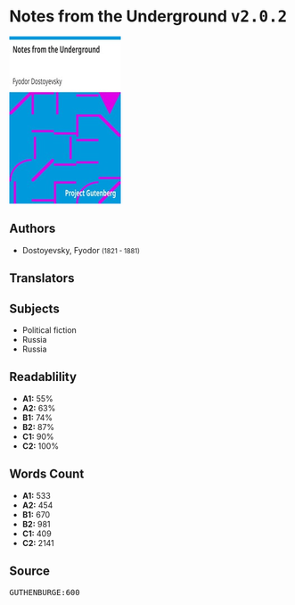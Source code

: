 # Notes from the Underground <kbd>v2.0.2</kbd>

![](./cover.medium.jpg "")

## Authors


 - Dostoyevsky, Fyodor <small>(1821 - 1881)</small>

## Translators



## Subjects


 - Political fiction
 - Russia
 - Russia

## Readablility


 - **A1:** 55%
 - **A2:** 63%
 - **B1:** 74%
 - **B2:** 87%
 - **C1:** 90%
 - **C2:** 100%

## Words Count


 - **A1:** 533
 - **A2:** 454
 - **B1:** 670
 - **B2:** 981
 - **C1:** 409
 - **C2:** 2141

## Source


<kbd>GUTHENBURGE:600</kbd>
